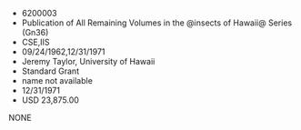 * 6200003
* Publication of All Remaining Volumes in the @insects of     Hawaii@ Series (Gn36)
* CSE,IIS
* 09/24/1962,12/31/1971
* Jeremy Taylor, University of Hawaii
* Standard Grant
*   name not available
* 12/31/1971
* USD 23,875.00

NONE